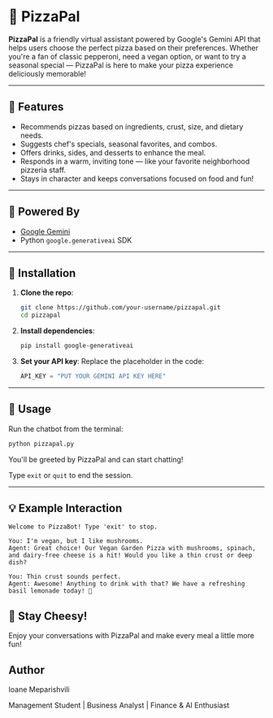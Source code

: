 # 🍕 PizzaPal

**PizzaPal** is a friendly virtual assistant powered by Google's Gemini API that helps users choose the perfect pizza based on their preferences. Whether you're a fan of classic pepperoni, need a vegan option, or want to try a seasonal special — PizzaPal is here to make your pizza experience deliciously memorable!

---

## 🚀 Features

* Recommends pizzas based on ingredients, crust, size, and dietary needs.
* Suggests chef's specials, seasonal favorites, and combos.
* Offers drinks, sides, and desserts to enhance the meal.
* Responds in a warm, inviting tone — like your favorite neighborhood pizzeria staff.
* Stays in character and keeps conversations focused on food and fun!

---

## 🧠 Powered By

* [Google Gemini](https://ai.google.dev/)
* Python `google.generativeai` SDK

---

## 📆 Installation

1. **Clone the repo**:

   ```bash
   git clone https://github.com/your-username/pizzapal.git
   cd pizzapal
   ```

2. **Install dependencies**:

   ```bash
   pip install google-generativeai
   ```

3. **Set your API key**:
   Replace the placeholder in the code:

   ```python
   API_KEY = "PUT YOUR GEMINI API KEY HERE"
   ```

---

## 🍕 Usage

Run the chatbot from the terminal:

```bash
python pizzapal.py
```

You'll be greeted by PizzaPal and can start chatting!

Type `exit` or `quit` to end the session.

---

## 💡 Example Interaction

```
Welcome to PizzaBot! Type 'exit' to stop.

You: I'm vegan, but I like mushrooms.
Agent: Great choice! Our Vegan Garden Pizza with mushrooms, spinach, and dairy-free cheese is a hit! Would you like a thin crust or deep dish?

You: Thin crust sounds perfect.
Agent: Awesome! Anything to drink with that? We have a refreshing basil lemonade today! 🍋
```



## 🧀 Stay Cheesy!

Enjoy your conversations with PizzaPal and make every meal a little more fun!

## Author
Ioane Meparishvili

Management Student | Business Analyst | Finance & AI Enthusiast

